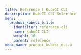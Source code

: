 ```yaml
---
title: Reference | KubeCI CLI
description: KubeCI CLI Reference
menu:
  product_kubeci_0.1.0:
    identifier: reference-cli
    name: KubeCI CLI
    weight: 10
    parent: reference
menu_name: product_kubeci_0.1.0
---
```

